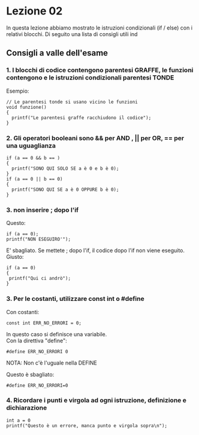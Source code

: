 # Lezione 02  
In questa lezione abbiamo mostrato le istruzioni condizionali (if / else) con i relativi blocchi.  Di seguito una lista di consigli utili ind
## Consigli a valle dell'esame   
### 1. I blocchi di codice contengono parentesi GRAFFE, le funzioni contengono e le istruzioni condizionali parentesi TONDE    
Esempio:
```  
// Le parentesi tonde si usano vicino le funzioni   
void funzione()  
{
  printf("Le parentesi graffe racchiudono il codice"); 
}  
```    


### 2. Gli operatori booleani sono && per AND , || per OR, == per una uguaglianza 
``` 
if (a == 0 && b == ) 
{
  printf("SONO QUI SOLO SE a è 0 e b è 0); 
} 
if (a == 0 || b == 0) 
{
  printf("SONO QUI SE a è 0 OPPURE b è 0); 
} 
``` 

### 3. non inserire ; dopo l'if   
Questo:  
```  
if (a == 0); 
printf("NON ESEGUIRO'");   
```   
E' sbagliato. Se mettete ; dopo l'if, il codice dopo l'if non viene eseguito.   
Giusto:   
```  
if (a == 0)
{
 printf("Qui ci andrò"); 
}
```   

### 3. Per le costanti, utilizzare const int o #define     
Con costanti:   
```  
const int ERR_NO_ERRORI = 0;   
```   
In questo caso si definisce una variabile.   
Con la direttiva "define":   

``` 
#define ERR_NO_ERRORI 0   
```   
NOTA: Non c'è l'uguale nella DEFINE   

Questo è sbagliato:  
```  
#define ERR_NO_ERRORI=0   
```        


### 4. Ricordare i punti e virgola ad ogni istruzione, definizione e dichiarazione   
```  
int a = 0  
printf("Questo è un errore, manca punto e virgola sopra\n");   
```    




